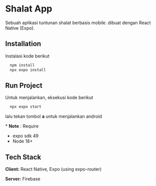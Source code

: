 
# Shalat App

Sebuah aplikasi tuntunan shalat berbasis mobile. dibuat dengan React Native (Expo).



## Installation

Instalasi kode berikut

```bash
  npm install
  npx expo install
```
## Run Project

Untuk menjalankan, eksekusi kode berikut

```bash
  npx expo start
```
lalu tekan tombol **a** untuk menjalankan android


\* **Note** : Require
* expo sdk 49
* Node 18+




    
## Tech Stack

**Client:** React Native, Expo (using expo-router)

**Server:** Firebase


